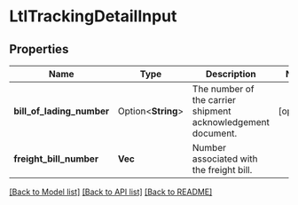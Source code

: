 # LtlTrackingDetailInput

## Properties

Name | Type | Description | Notes
------------ | ------------- | ------------- | -------------
**bill_of_lading_number** | Option<**String**> | The number of the carrier shipment acknowledgement document. | [optional]
**freight_bill_number** | **Vec<String>** | Number associated with the freight bill. | 

[[Back to Model list]](../README.md#documentation-for-models) [[Back to API list]](../README.md#documentation-for-api-endpoints) [[Back to README]](../README.md)


